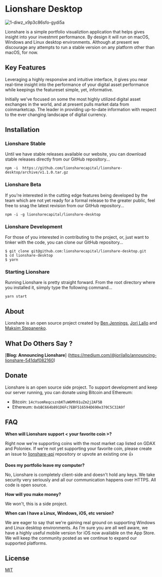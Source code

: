 # Lionshare Desktop

![1-diwz_x9p3c86sfo-gydi5a](https://cloud.githubusercontent.com/assets/31465/22240931/0e1f9c58-e1d2-11e6-9c28-d7cbd3b3f03b.png)

Lionshare is a simple portfolio visualiztion application that helps gives insight into your investmnt performance. By design it will run on macOS, Windows and Linux desktop environments. Although at present we discourage any attempts to run a stable version on any platform other than macOS, for now.

## Key Features

Leveraging a highly responsive and intuitive interface, it gives you near real-time insight into the performance of your digital asset performance while keepings the featureset simple, yet, informative.

Initially we've focused on some the most highly utilized digital asset exchanges in the world, and at present pulls market data from coinmarketcap. The leader in providing up-to-date information with respect to the ever changing landscape of digital currency.

## Installation

### Lionshare Stable

Until we have stable releases available our website, you can download stable releases directly from our GitHub repository...

    npm -i  https://github.com/lionsharecapital/lionshare-desktop/archive/v1.1.0.tar.gz

### Lionshare Beta

If you're interested in the cutting edge features being developed by the team which are not yet ready for a formal release to the greater public, feel free to snag the latest revision from our GitHub repository...

    npm -i -g lionsharecapital/lionshare-desktop

### Lionshare Development

For those of you interested in contributing to the project, or, just want to tinker with the code, you can clone our GitHub repository...

    $ git clone git@github.com:lionsharecapital/lionshare-desktop.git
    $ cd lionshare-desktop
    $ yarn

### Starting Lionshare

Running Lionshare is pretty straight forward. From the root directory where you installed it, siimply type the following command...

    yarn start

## About

Lionshare is an open source project created by [Ben Jennings](https://twitter.com/benjennin_gs), [Jori Lallo](https://twitter.com/jorilallo) and [Maksim Stepanenko](https://twitter.com/maksim_s).

## What Do Others Say ?

[**Blog: Announcing Lionshare**]
(https://medium.com/@jorilallo/announcing-lionshare-541daf082160)

## Donate

Lionshare is an open source side project. To support development and keep our server running, you can donate using Bitcoin and Ethereum:

- Bitcoin: `14cYsomReqcsznbKTuW6Mh91uZm2j2AF5B`
- Ethereum: `0xbBC664b891D6Fc7EBF516594D690e370C5C32A9f`

## FAQ

**When will Lionshare support < your favorite coin >?**

Right now we're supporting coins with the most market cap listed on GDAX and Poloniex. If we're not yet supporting your favorite coin, please create an issue to [lionshare-api](https://github.com/lionsharecapital/lionshare-api/issues) repository or upvote an existing one :+1:

**Does my portfolio leave my computer?**

No, Lionshare is completely client-side and doesn't hold any keys. We take security very seriously and all our communication happens over HTTPS. All code is open source.

**How will you make money?**

We won't, this is a side project.

**When can I have a Linux, Windows, iOS, etc version?**

We are eager to say that we're gaining real ground on supporting Windows and Linux desktop environments. As I'm sure you are all well aware, we have a highly useful mobile version for iOS now available on the App Store.  We will keep the community posted as we continue to expand our supported platforms.

## License

[MIT](https://opensource.org/licenses/MIT)
